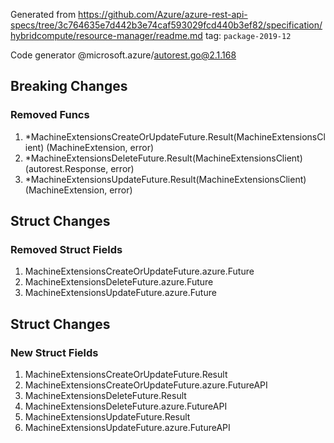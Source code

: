 Generated from https://github.com/Azure/azure-rest-api-specs/tree/3c764635e7d442b3e74caf593029fcd440b3ef82/specification/hybridcompute/resource-manager/readme.md tag: `package-2019-12`

Code generator @microsoft.azure/autorest.go@2.1.168

## Breaking Changes

### Removed Funcs

1. *MachineExtensionsCreateOrUpdateFuture.Result(MachineExtensionsClient) (MachineExtension, error)
1. *MachineExtensionsDeleteFuture.Result(MachineExtensionsClient) (autorest.Response, error)
1. *MachineExtensionsUpdateFuture.Result(MachineExtensionsClient) (MachineExtension, error)

## Struct Changes

### Removed Struct Fields

1. MachineExtensionsCreateOrUpdateFuture.azure.Future
1. MachineExtensionsDeleteFuture.azure.Future
1. MachineExtensionsUpdateFuture.azure.Future

## Struct Changes

### New Struct Fields

1. MachineExtensionsCreateOrUpdateFuture.Result
1. MachineExtensionsCreateOrUpdateFuture.azure.FutureAPI
1. MachineExtensionsDeleteFuture.Result
1. MachineExtensionsDeleteFuture.azure.FutureAPI
1. MachineExtensionsUpdateFuture.Result
1. MachineExtensionsUpdateFuture.azure.FutureAPI
